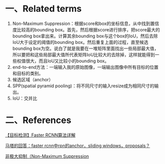 # 一、Related terms
1. Non-Maximum Suppression：根据score和box的坐标信息，从中找到置信度比较高的bounding box。首先，然后根据score进行排序，把score最大的bounding box拿出来。计算其余bounding box与这个box的IoU，然后去除IoU大于设定的阈值的bounding box。然后重复上面的过程，直至候选bounding box为空。说白了就是我要在一堆矩阵里面找出一些局部最大值，所以要把和这些局部最大值所代表矩阵IoU比较大的去除掉，这样就能得到一些权值很大，而且IoU又比较小的bounding box。
2. end-to-end方法：一端输入我的原始图像，一端输出图像中所有目标的位置和目标的类别。
3. 候选区域（anchor）
4. SPP(spatial pyramid pooling)：将不同尺寸的输入resize成为相同尺寸的输出。
5. IoU：交并比
# 二、References
[【目标检测】Faster RCNN算法详解](https://blog.csdn.net/shenxiaolu1984/article/details/51152614)

[马塔的回答：faster rcnn中rpn的anchor，sliding windows，proposals？](https://www.zhihu.com/people/liu-ke-91-47/answers)

[非极大抑制（Non-Maximum Suppression](https://www.cnblogs.com/makefile/p/nms.html)
